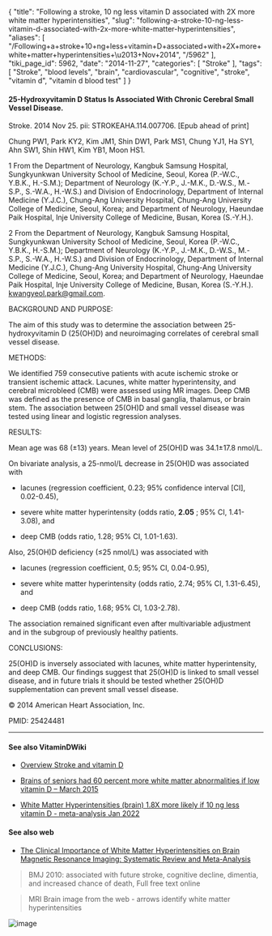 {
    "title": "Following a stroke, 10 ng less vitamin D associated with 2X more white matter hyperintensities",
    "slug": "following-a-stroke-10-ng-less-vitamin-d-associated-with-2x-more-white-matter-hyperintensities",
    "aliases": [
        "/Following+a+stroke+10+ng+less+vitamin+D+associated+with+2X+more+white+matter+hyperintensities+\u2013+Nov+2014",
        "/5962"
    ],
    "tiki_page_id": 5962,
    "date": "2014-11-27",
    "categories": [
        "Stroke"
    ],
    "tags": [
        "Stroke",
        "blood levels",
        "brain",
        "cardiovascular",
        "cognitive",
        "stroke",
        "vitamin d",
        "vitamin d blood test"
    ]
}


#### 25-Hydroxyvitamin D Status Is Associated With Chronic Cerebral Small Vessel Disease.

Stroke. 2014 Nov 25. pii: STROKEAHA.114.007706. <span>[Epub ahead of print]</span>

Chung PW1, Park KY2, Kim JM1, Shin DW1, Park MS1, Chung YJ1, Ha SY1, Ahn SW1, Shin HW1, Kim YB1, Moon HS1.

1 From the Department of Neurology, Kangbuk Samsung Hospital, Sungkyunkwan University School of Medicine, Seoul, Korea (P.-W.C., Y.B.K., H.-S.M.); Department of Neurology (K.-Y.P., J.-M.K., D.-W.S., M.-S.P., S.-W.A., H.-W.S.) and Division of Endocrinology, Department of Internal Medicine (Y.J.C.), Chung-Ang University Hospital, Chung-Ang University College of Medicine, Seoul, Korea; and Department of Neurology, Haeundae Paik Hospital, Inje University College of Medicine, Busan, Korea (S.-Y.H.).

2 From the Department of Neurology, Kangbuk Samsung Hospital, Sungkyunkwan University School of Medicine, Seoul, Korea (P.-W.C., Y.B.K., H.-S.M.); Department of Neurology (K.-Y.P., J.-M.K., D.-W.S., M.-S.P., S.-W.A., H.-W.S.) and Division of Endocrinology, Department of Internal Medicine (Y.J.C.), Chung-Ang University Hospital, Chung-Ang University College of Medicine, Seoul, Korea; and Department of Neurology, Haeundae Paik Hospital, Inje University College of Medicine, Busan, Korea (S.-Y.H.). kwangyeol.park@gmail.com.

BACKGROUND AND PURPOSE:

The aim of this study was to determine the association between 25-hydroxyvitamin D (25(OH)D) and neuroimaging correlates of cerebral small vessel disease.

METHODS:

We identified 759 consecutive patients with acute ischemic stroke or transient ischemic attack. Lacunes, white matter hyperintensity, and cerebral microbleed (CMB) were assessed using MR images. Deep CMB was defined as the presence of CMB in basal ganglia, thalamus, or brain stem. The association between 25(OH)D and small vessel disease was tested using linear and logistic regression analyses.

RESULTS:

Mean age was 68 (±13) years. Mean level of 25(OH)D was 34.1±17.8 nmol/L. 

On bivariate analysis, a 25-nmol/L decrease in 25(OH)D was associated with 

* lacunes (regression coefficient, 0.23; 95% confidence interval <span>[CI]</span>, 0.02-0.45), 

* severe white matter hyperintensity (odds ratio,  **2.05** ; 95% CI, 1.41-3.08), and 

* deep CMB (odds ratio, 1.28; 95% CI, 1.01-1.63). 

Also, 25(OH)D deficiency (≤25 nmol/L) was associated with

* lacunes (regression coefficient, 0.5; 95% CI, 0.04-0.95), 

* severe white matter hyperintensity (odds ratio, 2.74; 95% CI, 1.31-6.45), and 

* deep CMB (odds ratio, 1.68; 95% CI, 1.03-2.78). 

The association remained significant even after multivariable adjustment and in the subgroup of previously healthy patients.

CONCLUSIONS:

25(OH)D is inversely associated with lacunes, white matter hyperintensity, and deep CMB. Our findings suggest that 25(OH)D is linked to small vessel disease, and in future trials it should be tested whether 25(OH)D supplementation can prevent small vessel disease.

© 2014 American Heart Association, Inc.

PMID: 25424481

---

#### See also VitaminDWiki

* [Overview Stroke and vitamin D](/posts/overview-stroke-and-vitamin-d)

* [Brains of seniors had 60 percent more white matter abnormalities if low vitamin D – March 2015](/posts/brains-of-seniors-had-60-percent-more-white-matter-abnormalities-if-low-vitamin-d)

* [White Matter Hyperintensities (brain) 1.8X more likely if 10 ng less vitamin D - meta-analysis Jan 2022](/posts/white-matter-hyperintensities-brain-18x-more-likely-if-10-ng-less-vitamin-d-meta-analysis)

#### See also web

* [The Clinical Importance of White Matter Hyperintensities on Brain Magnetic Resonance Imaging: Systematic Review and Meta-Analysis](http://www.medscape.com/viewarticle/726378_4) 

> BMJ 2010: associated with future stroke, cognitive decline, dimentia, and increased chance of death, Full free text online

> MRI Brain image from the web - arrows identify white matter hyperintensities

<img src="https://d1bk1kqxc0sym.cloudfront.net/attachments/jpeg/wmhi.jpg" alt="image">